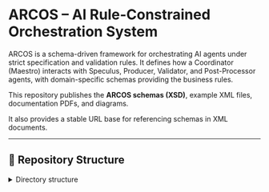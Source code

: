 # ARCOS – AI Rule-Constrained Orchestration System

ARCOS is a schema-driven framework for orchestrating AI agents under strict 
specification and validation rules. It defines how a Coordinator (Maestro) 
interacts with Speculus, Producer, Validator, and Post-Processor agents, 
with domain-specific schemas providing the business rules.

This repository publishes the **ARCOS schemas (XSD)**, example XML files, 
documentation PDFs, and diagrams. 

It also provides a stable URL base for referencing schemas in XML documents.

---

## 📂 Repository Structure

<details>
<summary>Directory structure</summary>

**Top-level files**
- README.md
- LICENSE
- CONTRIBUTING.md
- index.html

<details>
<summary>1- Docs (Current) — Overview PDFs & support files</summary>

```text
1- Docs (Current)/
├── ARCOS.pdf
├── ARCOS-Orchestrator.pdf
├── ARCOS-Speculus.pdf
├── Domain-Speculus.pdf
├── Domain-Producer.pdf
├── Domain-Validator.pdf
├── Domain-Post-Processor.pdf
└── JPG/, SVG/, PNG/
```

</details>

<details>
<summary>2- Components — Per-component details and sample XML</summary>

<details>
<summary>Core Related</summary>

```text
Core Related/
├── 1-ARCOS-Orchestrator/
└── 2-ARCOS-Speculus/
```

</details>

<details>
<summary>Domain Related</summary>

```text
Domain Related/
├── 3-Domain-Speculus/
├── 4-Domain-Producer/
├── 5-Domain-Validator/
└── 6-Domain-Post-Processor/
```

</details>

</details>

<details>
<summary>3- Stable — Published schemas (XSD), versioned & immutable</summary>

<details>
<summary>v0.3.1</summary>

```text
v0.3.1/
├── Arcos_Project.xsd
├── ARCOS_Speculus_Response.xsd
├── Domain_Rules.xsd
├── Maestro_ArcosSpeculus_Messaging.xsd
├── Maestro_DomainSpeculus_Messaging.xsd
├── Maestro_PostProcessor_Messaging.xsd
├── Maestro_Producer_Messaging.xsd
├── Maestro_Validator_Messaging.xsd
├── PostProcessor_Report.xsd
├── PostProcessor_Response.xsd
├── Predefined_Domain_Rules.xsd
├── Producer_Response.xsd
├── Validator_Report.xsd
├── Validator_Response.xsd
└── bleu_parts_v5.xsd
```

</details>

</details>

<details>
<summary>latest — Copy of the most recent version</summary>

```text
latest/
└── v0.3.1/  (symlink or copy)
```

</details>

</details>
